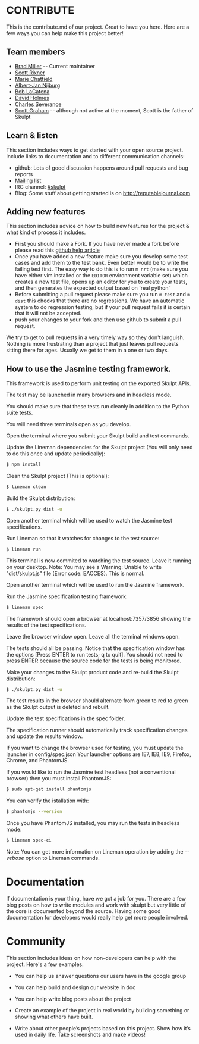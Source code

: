 # CONTRIBUTE #

This is the contribute.md of our project. Great to have you here. Here are a few ways you can help make this project better!


## Team members

* [Brad Miller](https://github.com/bnmnetp) -- Current maintainer
* [Scott Rixner](https://github.com/rixner)
* [Marie Chatfield](https://github.com/mchat)
* [Albert-Jan Nijburg](https://github.com/albertjan)
* [Bob LaCatena](https://github.com/blacatena)
* [David Holmes](https://github.com/david-geo-holmes)
* [Charles Severance](https://github.com/csev)
* [Scott Graham](https://github.com/sgraham) -- although not active at the moment, Scott is the father of Skulpt

## Learn & listen

This section includes ways to get started with your open source project. Include links to documentation and to different communication channels: 

* github:  Lots of good discussion happens around pull requests and bug reports
* [Mailing list](https://groups.google.com/forum/#!forum/skulpt)
* IRC channel: [#skulpt](http://webchat.freenode.net/?channels=skulpt)
* Blog: Some stuff about getting started is on http://reputablejournal.com

## Adding new features

This section includes advice on how to build new features for the project & what kind of process it includes. 

* First you should make a Fork.  If you have never made a fork before please read this [github help article](https://help.github.com/articles/fork-a-repo)
* Once you have added a new feature make sure you develop some test cases and add them to the test bank. Even better would be to write the failing test first. The easy way to do this is to run `m nrt` (make sure you have either vim installed or the `EDITOR` environment variable set) which creates a new test file, opens up an editor for you to create your tests, and then generates the expected output based on 'real python'
* Before submitting a pull request please make sure you run ``m test`` and ``m dist`` this checks that there are no regressions.  We have an automatic system to do regression testing, but if your pull request fails it is certain that it will not be accepted.
* push your changes to your fork and then use github to submit a pull request.

We try to get to pull requests in a very timely way so they don't languish.  Nothing is more frustrating than a project that just leaves pull requests sitting there for ages.  Usually we get to them in a one or two days.

## How to use the Jasmine testing framework.

This framework is used to perform unit testing on the exported Skulpt APIs.

The test may be launched in many browsers and in headless mode.

You should make sure that these tests run cleanly in addition to the Python suite tests.

You will need three terminals open as you develop.

Open the terminal where you submit your Skulpt build and test commands.

Update the Lineman dependencies for the Skulpt project (You will only need to do this once and update periodically):

```sh
$ npm install
```

Clean the Skulpt project (This is optional):

```sh
$ lineman clean
```

Build the Skulpt distribution:

```sh
$ ./skulpt.py dist -u
```

Open another terminal which will be used to watch the Jasmine test specifications.

Run Lineman so that it watches for changes to the test source:

```sh
$ lineman run
```

This terminal is now commited to watching the test source. Leave it running on your desktop.
Note: You may see a Warning: Unable to write "dist/skulpt.js" file (Error code: EACCES). This is normal.

Open another terminal which will be used to run the Jasmine framework.

Run the Jasmine specification testing framework:

```sh
$ lineman spec
```

The framework should open a browser at localhost:7357/3856 showing the results of the test specifications.

Leave the browser window open. Leave all the terminal windows open.

The tests should all be passing. Notice that the specification window has the options [Press ENTER to run tests; q to quit]. You should not need to press ENTER because the source code for the tests is being monitored.

Make your changes to the Skulpt product code and re-build the Skulpt distribution:

```sh
$ ./skulpt.py dist -u
```

The test results in the browser should alternate from green to red to green as the Skulpt output is deleted and rebuilt.

Update the test specifications in the spec folder.

The specification runner should automatically track specification changes and update the results window.

If you want to change the browser used for testing, you must update the launcher in config/spec.json
Your launcher options are IE7, IE8, IE9, Firefox, Chrome, and PhantomJS.

If you would like to run the Jasmine test headless (not a conventional browser) then you must install PhantomJS:

```sh
$ sudo apt-get install phantomjs
```

You can verify the istallation with:

```sh
$ phantomjs --version
```

Once you have PhantomJS installed, you may run the tests in headless mode:

```sh
$ lineman spec-ci
```

Note: You can get more information on Lineman operation by adding the _--vebose_ option to Lineman commands.

# Documentation

If documentation is your thing, have we got a job for you.  There are a few blog posts on how to write modules and work with skulpt but very little of the core is documented beyond the source.  Having some good documentation for developers would really help get more people involved.


# Community 
This section includes ideas on how non-developers can help with the project. Here's a few examples:

* You can help us answer questions our users have in the google group
* You can help build and design our website in doc
* You can help write blog posts about the project

* Create an example of the project in real world by building something or
showing what others have built. 
* Write about other people’s projects based on this project. Show how
it’s used in daily life. Take screenshots and make videos!



